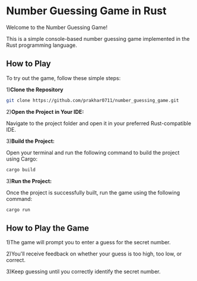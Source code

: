 # Number Guessing Game in Rust
Welcome to the Number Guessing Game!

This is a simple console-based number guessing game implemented in the Rust programming language.

## How to Play

To try out the game, follow these simple steps:

1)**Clone the Repository**
```bash
git clone https://github.com/prakhar0711/number_guessing_game.git

```
2)**Open the Project in Your IDE:**

Navigate to the project folder and open it in your preferred Rust-compatible IDE.

3)**Build the Project:**

Open your terminal and run the following command to build the project using Cargo:
```bash
cargo build

```


3)**Run the Project:**

Once the project is successfully built, run the game using the following command:
```bash
cargo run
```

## How to Play the Game

   1)The game will prompt you to enter a guess for the secret number.

   2)You'll receive feedback on whether your guess is too high, too low, or correct.

   3)Keep guessing until you correctly identify the secret number.

